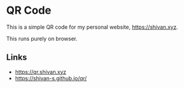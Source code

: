 # QR Code

This is a simple QR code for my personal website, <https://shivan.xyz>.

This runs purely on browser.

## Links

- https://qr.shivan.xyz
- https://shivan-s.github.io/qr/
